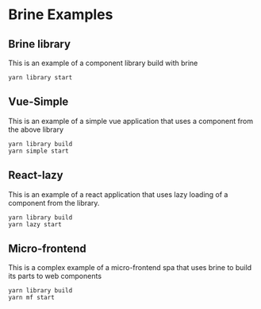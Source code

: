 # Brine Examples

## Brine library

This is an example of a component library build with brine

```
yarn library start
```

## Vue-Simple

This is an example of a simple vue application that uses a component from the above library

```
yarn library build
yarn simple start
```

## React-lazy

This is an example of a react application that uses lazy loading of a component from the library.

```
yarn library build
yarn lazy start
```

## Micro-frontend

This is a complex example of a micro-frontend spa that uses brine to build its parts to web components

```
yarn library build
yarn mf start
```

